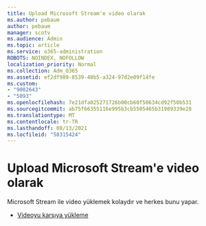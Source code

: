 ```yaml
---
title: Upload Microsoft Stream'e video olarak
ms.author: pebaum
author: pebaum
manager: scotv
ms.audience: Admin
ms.topic: article
ms.service: o365-administration
ROBOTS: NOINDEX, NOFOLLOW
localization_priority: Normal
ms.collection: Adm_O365
ms.assetid: ef2df989-8539-48b5-a324-97d2e09f14fe
ms.custom:
- "9002643"
- "5093"
ms.openlocfilehash: 7e21dfa025271726b00cb60f50634cd92f50b531
ms.sourcegitcommit: ab75f66355116e995b3cb5505465b31989339e28
ms.translationtype: MT
ms.contentlocale: tr-TR
ms.lasthandoff: 08/13/2021
ms.locfileid: "58315424"
---
```

# <a name="upload-a-video-to-microsoft-stream"></a>Upload Microsoft Stream'e video olarak

Microsoft Stream ile video yüklemek kolaydır ve herkes bunu yapar.

- [Videoyu karşıya yükleme](https://docs.microsoft.com/stream/portal-upload-video)
